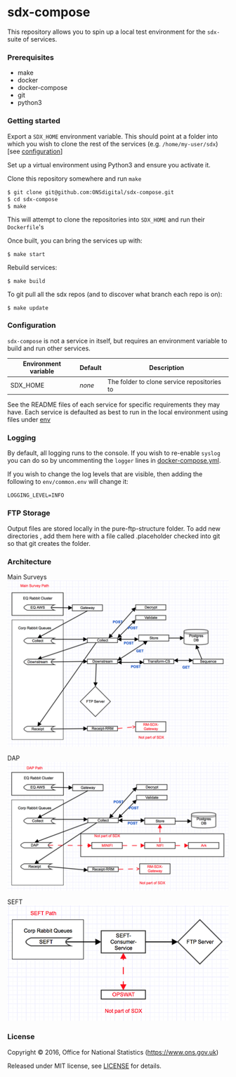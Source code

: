 # sdx-compose

This repository allows you to spin up a local test environment for the ``sdx-`` suite of services.

### Prerequisites

 - make
 - docker
 - docker-compose
 - git
 - python3

### Getting started

Export a ``SDX_HOME`` environment variable. This should point at a folder into
which you wish to clone the rest of the services (e.g. ``/home/my-user/sdx``)
[see [configuration](#configuration)]

Set up a virtual environment using Python3 and ensure you activate it.

Clone this repository somewhere and run ``make``

```shell
$ git clone git@github.com:ONSdigital/sdx-compose.git
$ cd sdx-compose
$ make
```

This will attempt to clone the repositories into ``SDX_HOME`` and run their ``Dockerfile``'s

Once built, you can bring the services up with:

```shell
$ make start
```

Rebuild services:

```shell
$ make build
```

To git pull all the sdx repos (and to discover what branch each repo is on):

```shell
$ make update
```

### Configuration

``sdx-compose`` is not a service in itself, but requires an environment variable
to build and run other services.

| Environment variable | Default | Description
| -------------------- | ------- | -----------
| SDX_HOME             | _none_  | The folder to clone service repositories to


See the README files of each service for specific requirements they may have.
Each service is defaulted as best to run in the local environment using files
under [env](env)

### Logging

By default, all logging runs to the console. If you wish to re-enable ``syslog``
you can do so by uncommenting the ``logger`` lines in [docker-compose.yml](docker-compose.yml).

If you wish to change the log levels that are visible, then adding the following to `env/common.env` will change it:
```
LOGGING_LEVEL=INFO
```

### FTP Storage
Output files are stored locally in the pure-ftp-structure folder. To add new directories , add them here with a 
file called .placeholder checked into git so that git creates the folder.

### Architecture

Main Surveys
![SDX Architecture](docs/SDXmainpath.png)

DAP
![SDX Architecture](docs/SDXdappath.png)

SEFT
![SDX Architecture](docs/SDXseftpath.png)

### License

Copyright ©‎ 2016, Office for National Statistics (https://www.ons.gov.uk)

Released under MIT license, see [LICENSE](LICENSE) for details.
